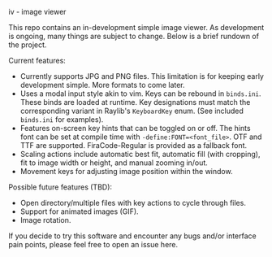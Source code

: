 iv - image viewer

This repo contains an in-development simple image viewer. As development is ongoing, many things are subject to change. Below is a brief rundown of the project.

Current features:
- Currently supports JPG and PNG files. This limitation is for keeping early development simple. More formats to come later.
- Uses a modal input style akin to vim. Keys can be rebound in `binds.ini`. These binds are loaded at runtime. Key designations must match the corresponding variant in Raylib's `KeyboardKey` enum. (See included `binds.ini` for examples).
- Features on-screen key hints that can be toggled on or off. The hints font can be set at compile time with `-define:FONT=<font_file>`. OTF and TTF are supported. FiraCode-Regular is provided as a fallback font.
- Scaling actions include automatic best fit, automatic fill (with cropping), fit to image width or height, and manual zooming in/out.
- Movement keys for adjusting image position within the window.

Possible future features (TBD):
- Open directory/multiple files with key actions to cycle through files.
- Support for animated images (GIF).
- Image rotation.

If you decide to try this software and encounter any bugs and/or interface pain points, please feel free to open an issue here.
